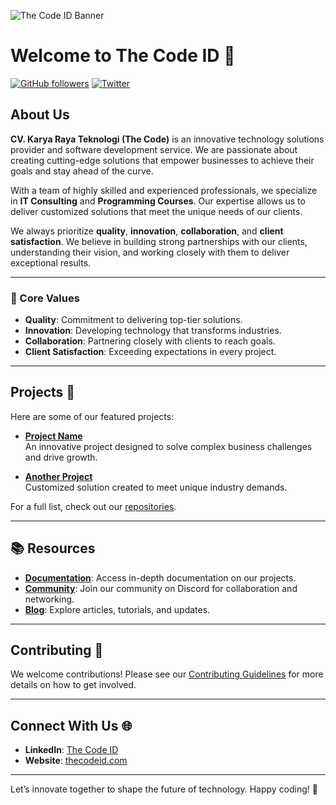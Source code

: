 ![The Code ID Banner](https://your-image-link.com/banner.png)

# Welcome to The Code ID 👋

[![GitHub followers](https://img.shields.io/github/followers/thecodeid?label=Follow&style=social)](https://github.com/thecodeid)
[![Twitter](https://img.shields.io/twitter/follow/thecodeid?label=Follow&style=social)](https://twitter.com/thecodeid)

## About Us
**CV. Karya Raya Teknologi (The Code)** is an innovative technology solutions provider and software development service. We are passionate about creating cutting-edge solutions that empower businesses to achieve their goals and stay ahead of the curve.

With a team of highly skilled and experienced professionals, we specialize in **IT Consulting** and **Programming Courses**. Our expertise allows us to deliver customized solutions that meet the unique needs of our clients.

We always prioritize **quality**, **innovation**, **collaboration**, and **client satisfaction**. We believe in building strong partnerships with our clients, understanding their vision, and working closely with them to deliver exceptional results.

---

### 🌟 Core Values
- **Quality**: Commitment to delivering top-tier solutions.
- **Innovation**: Developing technology that transforms industries.
- **Collaboration**: Partnering closely with clients to reach goals.
- **Client Satisfaction**: Exceeding expectations in every project.

---

## Projects 🚀

Here are some of our featured projects:

- **[Project Name](https://github.com/thecodeid/projectname)**  
  An innovative project designed to solve complex business challenges and drive growth.

- **[Another Project](https://github.com/thecodeid/anotherproject)**  
  Customized solution created to meet unique industry demands.

For a full list, check out our [repositories](https://github.com/thecodeid?tab=repositories).

---

## 📚 Resources

- **[Documentation](https://docs.thecodeid.com)**: Access in-depth documentation on our projects.
- **[Community](https://discord.gg/thecodeid)**: Join our community on Discord for collaboration and networking.
- **[Blog](https://blog.thecodeid.com)**: Explore articles, tutorials, and updates.

---

## Contributing 🤝

We welcome contributions! Please see our [Contributing Guidelines](https://github.com/thecodeid/.github/blob/main/CONTRIBUTING.md) for more details on how to get involved.

---

## Connect With Us 🌐

- **LinkedIn**: [The Code ID](https://linkedin.com/company/thecodeid)
- **Website**: [thecodeid.com](https://thecode.id)

---

Let’s innovate together to shape the future of technology. Happy coding! 🎉
